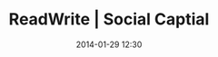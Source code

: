 ---
title: "ReadWrite | Social Captial"
date: 2014-01-29 12:30
siteurl: "http://readwrite.com/2014/04/23/raspberry-pi-connected-home-fish-text-message-twilio"
image: "_assets/images/01_fave.jpg"
blurb: "ReadWrite one of the most widely read and respected tech news sites in the world uses social capital as a link builder. They have a little visual treatment for each article thumbnail image and title that shows how many readers have clicked to read the article. Strong and smart way to show the readers what's popular and trending among the other readers. Very prominently shown and most likely dynamic."
categories:
- fav
---
